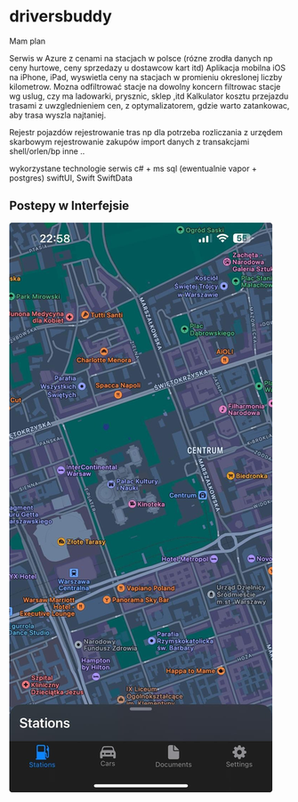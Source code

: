 # driversbuddy

Mam plan

Serwis w Azure z cenami na stacjach w polsce (rózne zrodła danych np ceny hurtowe, ceny sprzedazy u dostawcow kart itd)
Aplikacja mobilna iOS na iPhone, iPad, wyswietla ceny na stacjach w promieniu okreslonej liczby kilometrow.
Mozna odfiltrować stacje na dowolny koncern
filtrowac stacje wg uslug, czy ma ladowarki, prysznic, sklep ,itd
Kalkulator kosztu przejazdu trasami z uwzglednieniem cen, z optymalizatorem, gdzie warto zatankowac, aby trasa wyszla najtaniej.

Rejestr pojazdów
rejestrowanie tras np dla potrzeba rozliczania z urzędem skarbowym
rejestrowanie zakupów
import danych z transakcjami shell/orlen/bp inne ..

wykorzystane technologie serwis c# + ms sql (ewentualnie vapor + postgres)
swiftUI, Swift SwiftData









## Postepy w Interfejsie



![image-20240302230036196](image-20240302230036196.png)
